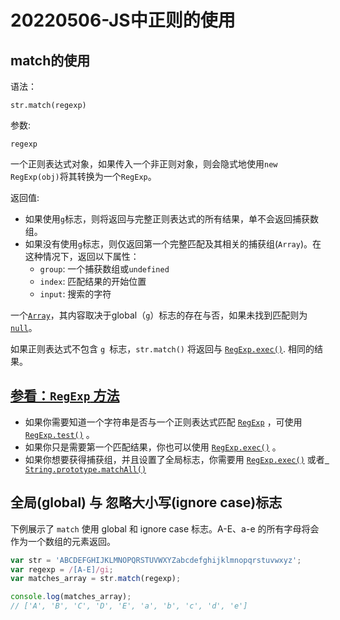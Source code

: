 # 20220506-JS中正则的使用

## match的使用

语法：

```
str.match(regexp)
```

参数:

`regexp`

一个正则表达式对象，如果传入一个非正则对象，则会隐式地使用`new RegExp(obj)`将其转换为一个`RegExp`。

返回值:

- 如果使用`g`标志，则将返回与完整正则表达式的所有结果，单不会返回捕获数组。
- 如果没有使用`g`标志，则仅返回第一个完整匹配及其相关的捕获组(`Array`)。在这种情况下，返回以下属性：
  - `group`: 一个捕获数组或`undefined`
  - `index`: 匹配结果的开始位置
  - `input`: 搜索的字符

一个[`Array`](https://developer.mozilla.org/zh-CN/docs/Web/JavaScript/Reference/Global_Objects/Array)，其内容取决于global（`g`）标志的存在与否，如果未找到匹配则为[`null`](https://developer.mozilla.org/zh-CN/docs/Web/JavaScript/Reference/Global_Objects/null)。

如果正则表达式不包含 `g `标志，`str.match()` 将返回与 [`RegExp.exec()`](https://developer.mozilla.org/zh-CN/docs/Web/JavaScript/Reference/Global_Objects/RegExp/exec). 相同的结果。

## [参看：`RegExp` 方法](https://developer.mozilla.org/zh-CN/docs/Web/JavaScript/Reference/Global_Objects/String/match#notes)

- 如果你需要知道一个字符串是否与一个正则表达式匹配 [`RegExp`](https://developer.mozilla.org/zh-CN/docs/Web/JavaScript/Reference/Global_Objects/RegExp) ，可使用 [`RegExp.test()`](https://developer.mozilla.org/zh-CN/docs/Web/JavaScript/Reference/Global_Objects/RegExp/test) 。
- 如果你只是需要第一个匹配结果，你也可以使用 [`RegExp.exec()`](https://developer.mozilla.org/zh-CN/docs/Web/JavaScript/Reference/Global_Objects/RegExp/exec) 。
- 如果你想要获得捕获组，并且设置了全局标志，你需要用 [`RegExp.exec()`](https://developer.mozilla.org/zh-CN/docs/Web/JavaScript/Reference/Global_Objects/RegExp/exec) 或者 [` String.prototype.matchAll()`](https://developer.mozilla.org/zh-CN/docs/Web/JavaScript/Reference/Global_Objects/String/matchAll)

## 全局(global) 与 忽略大小写(ignore case)标志

下例展示了 `match` 使用 global 和 ignore case 标志。A-E、a-e 的所有字母将会作为一个数组的元素返回。

```js
var str = 'ABCDEFGHIJKLMNOPQRSTUVWXYZabcdefghijklmnopqrstuvwxyz';
var regexp = /[A-E]/gi;
var matches_array = str.match(regexp);

console.log(matches_array);
// ['A', 'B', 'C', 'D', 'E', 'a', 'b', 'c', 'd', 'e']
```

